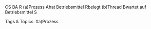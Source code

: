 CS
BA
R
(a)Prozess Ahat Betriebsmittel Rbelegt
(b)Thread Bwartet auf Betriebsmittel S

   Tags & Topics:
   #a)Prozess